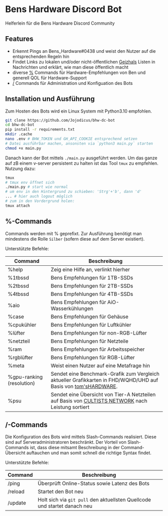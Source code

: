 # Bens Hardware Discord Bot

Helferlein für die Bens Hardware Discord Community

## Features

- Erkennt Pings an Bens_Hardware#0438 und weist den Nutzer auf die entsprechenden Regeln hin
- Findet Links zu lokalen und/oder nicht-öffentlichen [Geizhals](https://geizhals.de/) Listen in Nachrichten und erklärt, wie man diese öffentlich macht
- diverse [%](#-commands) Commands für Hardware-Empfehlungen von Ben und generell QOL für Hardware-Support
- [/](#-commands-1) Commands für Administration und Konfiguation des Bots

## Installation und Ausführung

Zum Hosten des Bots wird ein Linux System mit Python3.10 empfohlen.

```bash
git clone https://github.com/Jojodicus/bhw-dc-bot
cd bhw-dc-bot
pip install -r requirements.txt
mkdir .cache
nano .env # BHW_TOKEN und GH_API_COOKIE entsprechend setzen
# Datei ausführbar machen, ansonsten via `python3 main.py` starten
chmod +x main.py
```

Danach kann der Bot mittels `./main.py` ausgeführt werden. Um das ganze auf zB einem v-server persistent zu halten ist das Tool `tmux` zu empfehlen. Nutzung dazu:

```bash
tmux
# tmux env öffnet sich
./main.py # start wie normal
# um env in den Hintergrund zu schieben: 'Strg'+'b', dann 'd'
... # hier auch logout möglich
# zum in den Vordergrund holen:
tmux attach
```

## %-Commands

Commands werden mit % geprefixt. Zur Ausführung benötigt man mindestens die Rolle `Silber` (sofern diese auf dem Server existiert).

Unterstützte Befehle:

| Command | Beschreibung |
|---------|--------------|
| %help   | Zeig eine Hilfe an, verlinkt hierher |
| %1tbssd | Bens Empfehlungen für 1TB-SSDs |
| %2tbssd | Bens Empfehlungen für 2TB-SSDs |
| %4tbssd | Bens Empfehlungen für 4TB-SSDs |
| %aio    | Bens Empfehlungen für AiO-Wasserkühlungen |
| %case   | Bens Empfehlungen für Gehäuse |
| %cpukühler | Bens Empfehlungen für Luftkühler |
| %lüfter | Bens Empfehlungen für non-RGB-Lüfter |
| %netzteil | Bens Empfehlungen für Netzteile |
| %ram    | Bens Empfehlungen für Arbeitsspeicher |
| %rgblüfter | Bens Empfehlungen für RGB-Lüfter |
| %meta | Weist einen Nutzer auf eine Metafrage hin |
| %gpu-ranking (resolution) | Sendet eine Benchmark-Grafik zum Vergleich aktueller Grafikkarten in FHD/WQHD/UHD auf Basis von [tom'sHARDWARE](https://www.tomshardware.com/reviews/gpu-hierarchy,4388.html). |
| %psu | Sendet eine Übersicht von Tier-A Netzteilen auf Basis von [CULTISTS NETWORK](https://cultists.network/140/psu-tier-list/) nach Leistung sortiert |


## /-Commands

Die Konfiguration des Bots wird mittels Slash-Commands realisiert. Diese sind auf Serveradministratoren beschränkt. Der Vorteil von Slash-Commands ist, dass diese mitsamt Beschreibung in der Command-Übersicht auftauchen und man somit schnell die richtige Syntax findet.

Unterstützte Befehle:

| Command | Beschreibung |
|---------|--------------|
| /ping   | Überprüft Online-Status sowie Latenz des Bots |
| /reload | Startet den Bot neu |
| /update | Holt sich via `git pull` den aktuellsten Quellcode und startet danach neu |

